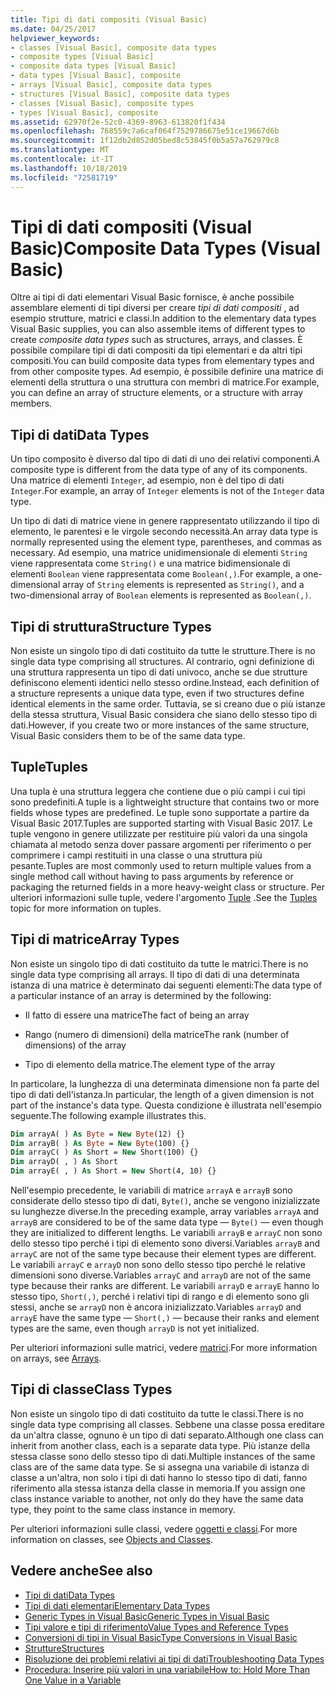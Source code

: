 ```yaml
---
title: Tipi di dati compositi (Visual Basic)
ms.date: 04/25/2017
helpviewer_keywords:
- classes [Visual Basic], composite data types
- composite types [Visual Basic]
- composite data types [Visual Basic]
- data types [Visual Basic], composite
- arrays [Visual Basic], composite data types
- structures [Visual Basic], composite data types
- classes [Visual Basic], composite types
- types [Visual Basic], composite
ms.assetid: 62970f2e-52c0-4369-8963-613820f1f434
ms.openlocfilehash: 768559c7a6caf064f7529786675e51ce19667d6b
ms.sourcegitcommit: 1f12db2d852d05bed8c53845f0b5a57a762979c8
ms.translationtype: MT
ms.contentlocale: it-IT
ms.lasthandoff: 10/18/2019
ms.locfileid: "72581719"
---
```

# <a name="composite-data-types-visual-basic"></a><span data-ttu-id="33b57-102">Tipi di dati compositi (Visual Basic)</span><span class="sxs-lookup"><span data-stu-id="33b57-102">Composite Data Types (Visual Basic)</span></span>
<span data-ttu-id="33b57-103">Oltre ai tipi di dati elementari Visual Basic fornisce, è anche possibile assemblare elementi di tipi diversi per creare *tipi di dati compositi* , ad esempio strutture, matrici e classi.</span><span class="sxs-lookup"><span data-stu-id="33b57-103">In addition to the elementary data types Visual Basic supplies, you can also assemble items of different types to create *composite data types* such as structures, arrays, and classes.</span></span> <span data-ttu-id="33b57-104">È possibile compilare tipi di dati compositi da tipi elementari e da altri tipi compositi.</span><span class="sxs-lookup"><span data-stu-id="33b57-104">You can build composite data types from elementary types and from other composite types.</span></span> <span data-ttu-id="33b57-105">Ad esempio, è possibile definire una matrice di elementi della struttura o una struttura con membri di matrice.</span><span class="sxs-lookup"><span data-stu-id="33b57-105">For example, you can define an array of structure elements, or a structure with array members.</span></span>  
  
## <a name="data-types"></a><span data-ttu-id="33b57-106">Tipi di dati</span><span class="sxs-lookup"><span data-stu-id="33b57-106">Data Types</span></span>  
 <span data-ttu-id="33b57-107">Un tipo composito è diverso dal tipo di dati di uno dei relativi componenti.</span><span class="sxs-lookup"><span data-stu-id="33b57-107">A composite type is different from the data type of any of its components.</span></span> <span data-ttu-id="33b57-108">Una matrice di elementi `Integer`, ad esempio, non è del tipo di dati `Integer`.</span><span class="sxs-lookup"><span data-stu-id="33b57-108">For example, an array of `Integer` elements is not of the `Integer` data type.</span></span>  
  
 <span data-ttu-id="33b57-109">Un tipo di dati di matrice viene in genere rappresentato utilizzando il tipo di elemento, le parentesi e le virgole secondo necessità.</span><span class="sxs-lookup"><span data-stu-id="33b57-109">An array data type is normally represented using the element type, parentheses, and commas as necessary.</span></span> <span data-ttu-id="33b57-110">Ad esempio, una matrice unidimensionale di elementi `String` viene rappresentata come `String()` e una matrice bidimensionale di elementi `Boolean` viene rappresentata come `Boolean(,)`.</span><span class="sxs-lookup"><span data-stu-id="33b57-110">For example, a one-dimensional array of `String` elements is represented as `String()`, and a two-dimensional array of `Boolean` elements is represented as `Boolean(,)`.</span></span>  
  
## <a name="structure-types"></a><span data-ttu-id="33b57-111">Tipi di struttura</span><span class="sxs-lookup"><span data-stu-id="33b57-111">Structure Types</span></span>  
 <span data-ttu-id="33b57-112">Non esiste un singolo tipo di dati costituito da tutte le strutture.</span><span class="sxs-lookup"><span data-stu-id="33b57-112">There is no single data type comprising all structures.</span></span> <span data-ttu-id="33b57-113">Al contrario, ogni definizione di una struttura rappresenta un tipo di dati univoco, anche se due strutture definiscono elementi identici nello stesso ordine.</span><span class="sxs-lookup"><span data-stu-id="33b57-113">Instead, each definition of a structure represents a unique data type, even if two structures define identical elements in the same order.</span></span> <span data-ttu-id="33b57-114">Tuttavia, se si creano due o più istanze della stessa struttura, Visual Basic considera che siano dello stesso tipo di dati.</span><span class="sxs-lookup"><span data-stu-id="33b57-114">However, if you create two or more instances of the same structure, Visual Basic considers them to be of the same data type.</span></span>  
  
## <a name="tuples"></a><span data-ttu-id="33b57-115">Tuple</span><span class="sxs-lookup"><span data-stu-id="33b57-115">Tuples</span></span>

<span data-ttu-id="33b57-116">Una tupla è una struttura leggera che contiene due o più campi i cui tipi sono predefiniti.</span><span class="sxs-lookup"><span data-stu-id="33b57-116">A tuple is a lightweight structure that contains two or more fields whose types are predefined.</span></span> <span data-ttu-id="33b57-117">Le tuple sono supportate a partire da Visual Basic 2017.</span><span class="sxs-lookup"><span data-stu-id="33b57-117">Tuples are supported starting with Visual Basic 2017.</span></span> <span data-ttu-id="33b57-118">Le tuple vengono in genere utilizzate per restituire più valori da una singola chiamata al metodo senza dover passare argomenti per riferimento o per comprimere i campi restituiti in una classe o una struttura più pesante.</span><span class="sxs-lookup"><span data-stu-id="33b57-118">Tuples are most commonly used to return multiple values from a single method call without having to pass arguments by reference or packaging the returned fields in a more heavy-weight class or structure.</span></span> <span data-ttu-id="33b57-119">Per ulteriori informazioni sulle tuple, vedere l'argomento [Tuple](tuples.md) .</span><span class="sxs-lookup"><span data-stu-id="33b57-119">See the [Tuples](tuples.md) topic for more information on tuples.</span></span>

## <a name="array-types"></a><span data-ttu-id="33b57-120">Tipi di matrice</span><span class="sxs-lookup"><span data-stu-id="33b57-120">Array Types</span></span>  
 <span data-ttu-id="33b57-121">Non esiste un singolo tipo di dati costituito da tutte le matrici.</span><span class="sxs-lookup"><span data-stu-id="33b57-121">There is no single data type comprising all arrays.</span></span> <span data-ttu-id="33b57-122">Il tipo di dati di una determinata istanza di una matrice è determinato dai seguenti elementi:</span><span class="sxs-lookup"><span data-stu-id="33b57-122">The data type of a particular instance of an array is determined by the following:</span></span>  
  
- <span data-ttu-id="33b57-123">Il fatto di essere una matrice</span><span class="sxs-lookup"><span data-stu-id="33b57-123">The fact of being an array</span></span>  
  
- <span data-ttu-id="33b57-124">Rango (numero di dimensioni) della matrice</span><span class="sxs-lookup"><span data-stu-id="33b57-124">The rank (number of dimensions) of the array</span></span>  
  
- <span data-ttu-id="33b57-125">Tipo di elemento della matrice.</span><span class="sxs-lookup"><span data-stu-id="33b57-125">The element type of the array</span></span>  
  
 <span data-ttu-id="33b57-126">In particolare, la lunghezza di una determinata dimensione non fa parte del tipo di dati dell'istanza.</span><span class="sxs-lookup"><span data-stu-id="33b57-126">In particular, the length of a given dimension is not part of the instance's data type.</span></span> <span data-ttu-id="33b57-127">Questa condizione è illustrata nell'esempio seguente.</span><span class="sxs-lookup"><span data-stu-id="33b57-127">The following example illustrates this.</span></span>  
  
```vb  
Dim arrayA( ) As Byte = New Byte(12) {}  
Dim arrayB( ) As Byte = New Byte(100) {}  
Dim arrayC( ) As Short = New Short(100) {}  
Dim arrayD( , ) As Short  
Dim arrayE( , ) As Short = New Short(4, 10) {}  
```  
  
 <span data-ttu-id="33b57-128">Nell'esempio precedente, le variabili di matrice `arrayA` e `arrayB` sono considerate dello stesso tipo di dati, `Byte()`, anche se vengono inizializzate su lunghezze diverse.</span><span class="sxs-lookup"><span data-stu-id="33b57-128">In the preceding example, array variables `arrayA` and `arrayB` are considered to be of the same data type — `Byte()` — even though they are initialized to different lengths.</span></span> <span data-ttu-id="33b57-129">Le variabili `arrayB` e `arrayC` non sono dello stesso tipo perché i tipi di elemento sono diversi.</span><span class="sxs-lookup"><span data-stu-id="33b57-129">Variables `arrayB` and `arrayC` are not of the same type because their element types are different.</span></span> <span data-ttu-id="33b57-130">Le variabili `arrayC` e `arrayD` non sono dello stesso tipo perché le relative dimensioni sono diverse.</span><span class="sxs-lookup"><span data-stu-id="33b57-130">Variables `arrayC` and `arrayD` are not of the same type because their ranks are different.</span></span> <span data-ttu-id="33b57-131">Le variabili `arrayD` e `arrayE` hanno lo stesso tipo, `Short(,)`, perché i relativi tipi di rango e di elemento sono gli stessi, anche se `arrayD` non è ancora inizializzato.</span><span class="sxs-lookup"><span data-stu-id="33b57-131">Variables `arrayD` and `arrayE` have the same type — `Short(,)` — because their ranks and element types are the same, even though `arrayD` is not yet initialized.</span></span>  
  
 <span data-ttu-id="33b57-132">Per ulteriori informazioni sulle matrici, vedere [matrici](../../../../visual-basic/programming-guide/language-features/arrays/index.md).</span><span class="sxs-lookup"><span data-stu-id="33b57-132">For more information on arrays, see [Arrays](../../../../visual-basic/programming-guide/language-features/arrays/index.md).</span></span>  
  
## <a name="class-types"></a><span data-ttu-id="33b57-133">Tipi di classe</span><span class="sxs-lookup"><span data-stu-id="33b57-133">Class Types</span></span>  
 <span data-ttu-id="33b57-134">Non esiste un singolo tipo di dati costituito da tutte le classi.</span><span class="sxs-lookup"><span data-stu-id="33b57-134">There is no single data type comprising all classes.</span></span> <span data-ttu-id="33b57-135">Sebbene una classe possa ereditare da un'altra classe, ognuno è un tipo di dati separato.</span><span class="sxs-lookup"><span data-stu-id="33b57-135">Although one class can inherit from another class, each is a separate data type.</span></span> <span data-ttu-id="33b57-136">Più istanze della stessa classe sono dello stesso tipo di dati.</span><span class="sxs-lookup"><span data-stu-id="33b57-136">Multiple instances of the same class are of the same data type.</span></span> <span data-ttu-id="33b57-137">Se si assegna una variabile di istanza di classe a un'altra, non solo i tipi di dati hanno lo stesso tipo di dati, fanno riferimento alla stessa istanza della classe in memoria.</span><span class="sxs-lookup"><span data-stu-id="33b57-137">If you assign one class instance variable to another, not only do they have the same data type, they point to the same class instance in memory.</span></span>  
  
 <span data-ttu-id="33b57-138">Per ulteriori informazioni sulle classi, vedere [oggetti e classi](../../../../visual-basic/programming-guide/language-features/objects-and-classes/index.md).</span><span class="sxs-lookup"><span data-stu-id="33b57-138">For more information on classes, see [Objects and Classes](../../../../visual-basic/programming-guide/language-features/objects-and-classes/index.md).</span></span>  
  
## <a name="see-also"></a><span data-ttu-id="33b57-139">Vedere anche</span><span class="sxs-lookup"><span data-stu-id="33b57-139">See also</span></span>

- [<span data-ttu-id="33b57-140">Tipi di dati</span><span class="sxs-lookup"><span data-stu-id="33b57-140">Data Types</span></span>](../../../../visual-basic/programming-guide/language-features/data-types/index.md)
- [<span data-ttu-id="33b57-141">Tipi di dati elementari</span><span class="sxs-lookup"><span data-stu-id="33b57-141">Elementary Data Types</span></span>](../../../../visual-basic/programming-guide/language-features/data-types/elementary-data-types.md)
- [<span data-ttu-id="33b57-142">Generic Types in Visual Basic</span><span class="sxs-lookup"><span data-stu-id="33b57-142">Generic Types in Visual Basic</span></span>](../../../../visual-basic/programming-guide/language-features/data-types/generic-types.md)
- [<span data-ttu-id="33b57-143">Tipi valore e tipi di riferimento</span><span class="sxs-lookup"><span data-stu-id="33b57-143">Value Types and Reference Types</span></span>](../../../../visual-basic/programming-guide/language-features/data-types/value-types-and-reference-types.md)
- [<span data-ttu-id="33b57-144">Conversioni di tipi in Visual Basic</span><span class="sxs-lookup"><span data-stu-id="33b57-144">Type Conversions in Visual Basic</span></span>](../../../../visual-basic/programming-guide/language-features/data-types/type-conversions.md)
- [<span data-ttu-id="33b57-145">Strutture</span><span class="sxs-lookup"><span data-stu-id="33b57-145">Structures</span></span>](../../../../visual-basic/programming-guide/language-features/data-types/structures.md)
- [<span data-ttu-id="33b57-146">Risoluzione dei problemi relativi ai tipi di dati</span><span class="sxs-lookup"><span data-stu-id="33b57-146">Troubleshooting Data Types</span></span>](../../../../visual-basic/programming-guide/language-features/data-types/troubleshooting-data-types.md)
- [<span data-ttu-id="33b57-147">Procedura: Inserire più valori in una variabile</span><span class="sxs-lookup"><span data-stu-id="33b57-147">How to: Hold More Than One Value in a Variable</span></span>](../../../../visual-basic/programming-guide/language-features/data-types/how-to-hold-more-than-one-value-in-a-variable.md)
